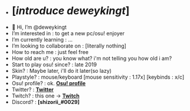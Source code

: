 - # [*introduce deweykingt*]
- 👋 Hi, I’m @deweykingt
- I’m interested in : to get a new pc/osu! enjoyer
- I’m currently learning : ...
- I’m looking to collaborate on : [literally nothing]
- How to reach me : just feel free
- How old are u? : you know what? i'm not telling you how old i am?
- Start to play osu! since? : late 2019
- Skin? : Maybe later, i'll do it later(so lazy)
- Playstyle? : mouse/keyboard [mouse sensitivity : 1.17x] [keybinds : x/c]
- Osu! profile? : ok. [**Osu! profile**](https://osu.ppy.sh/users/15805602)
- Twitter? : [**Twitter**](https://twitter.com/D2WRYz)
- Twitch? : this one -> [**Twitch**](https://www.twitch.tv/d2wry)
- Discord? : **[shizorii_#0029]** 
